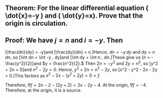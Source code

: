 ## Theorem: For the linear differential equation \( \dot{x}=-y \) and \( \dot{y}=x). Prove that the origin is circulation.


## Proof: We have $j = n$ and $i = -y$.  Then
\[\frac{dn}{dy} = -y\]and
\[\frac{dy}{dn} = n.\]Hence, $dn = -y \, dy$ and $dy = n \, dn,$ so
\[\int dn = \int -y \, dy\]and
\[\int dy = \int n \, dn.\]These give us
\[n = -\frac{y^2}{2}\]and $y = \frac{n^2}{2}.$  Then $2n = -y^2$ and $2y = n^2,$ so
\[y^2 + 2n = 0\]and $n^2 - 2y = 0.$  Hence, $y^2 + 2n = n^2 - 2y,$ so
\[x^2 - y^2 - 2x - 2y = 0.\]This factors as $x^2 - 2x - (y^2 + 2y) = 0 = f.$

Therefore, $\nabla f = 2n - 2 - (2y + 2) = 2x - 2y - 4.$  At the origin, $\nabla f = -4.$  Therefore, at the origin, it is a source.